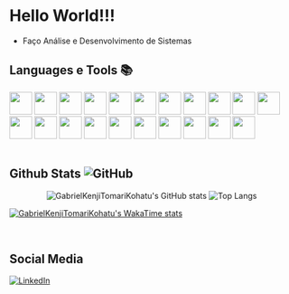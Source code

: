 # Hello World!!!

- Faço Análise e Desenvolvimento de Sistemas

## Languages e Tools 📚

<div  style="display: inline_block; justify-content:center">

<img height="40px" src="https://cdn.jsdelivr.net/gh/devicons/devicon@latest/icons/html5/html5-original.svg" />
<img height="40px" src="https://cdn.jsdelivr.net/gh/devicons/devicon@latest/icons/css3/css3-original.svg" />
<img Height="40px" src="https://cdn.jsdelivr.net/gh/devicons/devicon@latest/icons/javascript/javascript-original.svg" />
<img Height="40px" src="https://cdn.jsdelivr.net/gh/devicons/devicon@latest/icons/typescript/typescript-original.svg" />
<img height="40px" src="https://cdn.jsdelivr.net/gh/devicons/devicon@latest/icons/angularjs/angularjs-original.svg" />
<img Height="40px" src="https://cdn.jsdelivr.net/gh/devicons/devicon@latest/icons/react/react-original.svg" />
<img Height="40px" src="https://cdn.jsdelivr.net/gh/devicons/devicon@latest/icons/tailwindcss/tailwindcss-original.svg" />
<img height="40px"  src="https://cdn.jsdelivr.net/gh/devicons/devicon@latest/icons/bootstrap/bootstrap-original.svg" />
<img height="40px" src="https://cdn.jsdelivr.net/gh/devicons/devicon@latest/icons/csharp/csharp-original.svg" />
<img height="40px" src="https://cdn.jsdelivr.net/gh/devicons/devicon@latest/icons/dotnetcore/dotnetcore-original.svg" />
<img Height="40px" src="https://cdn.jsdelivr.net/gh/devicons/devicon@latest/icons/java/java-original.svg" />
<img Height="40px" src="https://cdn.jsdelivr.net/gh/devicons/devicon@latest/icons/spring/spring-original.svg" />

<img Height="40px" src="https://cdn.jsdelivr.net/gh/devicons/devicon@latest/icons/kotlin/kotlin-original.svg" />
<img Height="40px" src="https://cdn.jsdelivr.net/gh/devicons/devicon@latest/icons/nodejs/nodejs-original-wordmark.svg" />
<img Height="40px" src="https://cdn.jsdelivr.net/gh/devicons/devicon@latest/icons/express/express-original.svg" />
<img height="40px" src="https://cdn.jsdelivr.net/gh/devicons/devicon@latest/icons/docker/docker-plain-wordmark.svg" />
<img Height="40px" src="https://cdn.jsdelivr.net/gh/devicons/devicon@latest/icons/kubernetes/kubernetes-original.svg" />
<img Height="40px" src="https://cdn.jsdelivr.net/gh/devicons/devicon@latest/icons/sqldeveloper/sqldeveloper-original.svg" />
<img Height="40px" src="https://cdn.jsdelivr.net/gh/devicons/devicon@latest/icons/mysql/mysql-original.svg" />
<img Height="40px" src="https://cdn.jsdelivr.net/gh/devicons/devicon@latest/icons/npm/npm-original-wordmark.svg" />
<img Height="40px" src="https://cdn.jsdelivr.net/gh/devicons/devicon@latest/icons/git/git-original.svg" />

</div>
<br>

## Github Stats ![GitHub](https://img.shields.io/badge/GitHub-100000?style=for-the-badge&logo=github&logoColor=white)

<div align="center" style="display: inline_block; justify-content:center">

![GabrielKenjiTomariKohatu's GitHub stats](https://github-readme-stats.vercel.app/api?username=GabrielKenjiTomariKohatu&show_icons=true&theme=dark&include_all_commits=true) ![Top Langs](https://github-readme-stats.vercel.app/api/top-langs/?username=GabrielKenjiTomariKohatu&hide_progress=false&layout=compact&theme=dark)

</div>

[![GabrielKenjiTomariKohatu's WakaTime stats](https://github-readme-stats.vercel.app/api/wakatime?username=@GabrielKT)](https://github.com/GabrielKenjiTomariKohatu/github-readme-stats)

<br>

## Social Media

<a href="https://www.linkedin.com/in/gabriel-kohatu-201218255/">

![LinkedIn](https://img.shields.io/badge/linkedin-%230077B5.svg?style=for-the-badge&logo=linkedin&logoColor=white)

</a>
